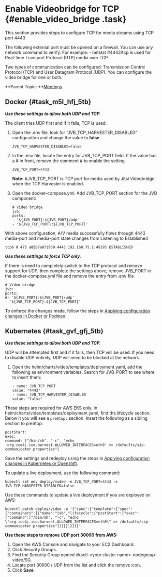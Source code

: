 # Enable Videobridge for TCP {#enable_video_bridge .task}

This section provides steps to configure TCP for media streams using TCP port 4443.

The following external port must be opened on a firewall. You can use any network command to verify. For example: - netstat \#4443/tcp is used for Real-time Transport Protocol \(RTP\) media over TCP.

Two types of communication can be configured: Transmission Control Protocol \(TCP\) and User Datagram Protocol \(UDP\). You can configure the video bridge for one or both.

**Parent Topic:  **[Meetings](meetings_configuring.md)

## Docker {#task_m5l_hfj_5tb}

***Use these settings to allow both UDP and TCP.***

The client tries UDP first and if it fails, TCP is used.

1.  Open the .env file, look for “JVB\_TCP\_HARVESTER\_DISABLED” configuration and change the value to **false**.

    ``` {#codeblock_c2s_jfj_5tb}
    JVB_TCP_HARVESTER_DISABLED=false
    ```

2.  In the .env file, locate the entry for JVB\_TCP\_PORT field. If the value has a \# in front, remove the comment \# to enable the setting.

    ``` {#codeblock_d2s_jfj_5tb}
    JVB_TCP_PORT=4443
    ```

    **Note:** \#JVB\_TCP\_PORT is TCP port for media used by Jitsi Videobridge when the TCP Harvester is enabled.

3.  Open the docker-compose.yml. Add JVB\_TCP\_PORT section for the JVB component:

    ``` {#codeblock_f2s_jfj_5tb}
    # Video bridge
    jvb:
    ports:
    - '${JVB_PORT}:${JVB_PORT}/udp'
    - '${JVB_TCP_PORT}:${JVB_TCP_PORT}'
    ```


With above configuration, A/V media successfully flows through 4443 media-port and media-port state changes from Listening to Established

``` {#codeblock_bnw_qfj_5tb}
tcp6 0 475 a82b7a871950:4443 192.168.75.1:49295 ESTABLISHED
```

*****Use these settings to force TCP only.*****

If there is need to completely switch to the TCP protocol and remove support for UDP, then complete the settings above, remove JVB\_PORT in the docker-compose.yml file and remove the entry from .env file.

``` {#codeblock_cnw_qfj_5tb}
# Video bridge
jvb:
ports:
#- '${JVB_PORT}:${JVB_PORT}/udp'
- '${JVB_TCP_PORT}:${JVB_TCP_PORT}'

```

To enforce the changes made, follow the steps in [Applying configuration changes in Docker or Podman](apply_configchanges_docker.md).

## Kubernetes {#task_gvf_gfj_5tb}

***Use these settings to allow both UDP and TCP.***

UDP will be attempted first and if it fails, then TCP will be used. If you need to disable UDP entirely, UDP will need to be blocked at the network.

1.  Open the helm/charts/video/templates/deployment.yaml, add the following as environment variables. Search for JVB\_PORT to see where to insert them:

    ``` {#codeblock_gps_5fj_5tb}
    - name: JVB_TCP_PORT
    value: "4443"
    - name: JVB_TCP_HARVESTER_DISABLED
    value: "false"
    
    ```


These steps are required for AWS EKS only. In helm/charts/video/templates/deployment.yaml, find the lifecycle section. Below it you will see a `preStop:` section. Insert the following as a sibling section to preStop:

``` {#codeblock_hps_5fj_5tb}
postStart:
exec:
command: ["/bin/sh", "-c", "echo 'org.ice4j.ice.harvest.ALLOWED_INTERFACES=eth0' >> /defaults/sip-communicator.properties"]

```

Save the settings and redeploy using the steps in [Applying configuration changes in Kubernetes or Openshift](apply_configchanges_kubernetes.md).

To update a live deployment, use the following command:

``` {#codeblock_ips_5fj_5tb}
kubectl set env deploy/video -e JVB_TCP_PORT=4443 -e JVB_TCP_HARVESTER_DISABLED=false
```

Use these commands to update a live deployment if you are deployed on AWS:

``` {#codeblock_jps_5fj_5tb}
kubectl patch deploy/video -p '{"spec":{"template":{"spec":{"containers":[{"name":"jvb","lifecycle":{"postStart":{"exec":{"command":["/bin/sh", "-c", "echo \"org.ice4j.ice.harvest.ALLOWED_INTERFACES=eth0\" >> /defaults/sip-communicator.properties"]}}}}]}}}}'
```

**Use these steps to remove UDP port 30000 from AWS:**

1.  Open the AWS Console and navigate to your EC2 Dashboard.
2.  Click Security Groups.
3.  Find the Security Group named eksctl-<your cluster name\>-nodegroup-video/SG.
4.  Locate port 30000 / UDP from the list and click the remove icon.
5.  Click **Save**.

